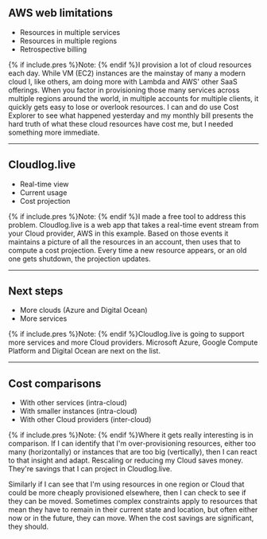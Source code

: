 
## AWS web limitations
* Resources in multiple services
* Resources in multiple regions
* Retrospective billing

{% if include.pres %}Note: {% endif %}I provision a lot of cloud resources each day.
While VM (EC2) instances are the mainstay of many a modern cloud I, like others, am doing more with Lambda and AWS' other SaaS offerings.
When you factor in provisioning those many services across multiple regions around the world, in multiple accounts for multiple clients, it quickly gets easy to lose or overlook resources.
I can and do use Cost Explorer to see what happened yesterday and my monthly bill presents the hard truth of what these cloud resources have cost me, but I needed something more immediate.

---

## Cloudlog.live
* Real-time view
* Current usage
* Cost projection

{% if include.pres %}Note: {% endif %}I made a free tool to address this problem.
Cloudlog.live is a web app that takes a real-time event stream from your Cloud provider, AWS in this example.
Based on those events it maintains a picture of all the resources in an account, then uses that to compute a cost projection.
Every time a new resource appears, or an old one gets shutdown, the projection updates.

---

## Next steps
* More clouds (Azure and Digital Ocean)
* More services

{% if include.pres %}Note: {% endif %}Cloudlog.live is going to support more services and more Cloud providers.
Microsoft Azure, Google Compute Platform and Digital Ocean are next on the list.

---

## Cost comparisons
* With other services (intra-cloud)
* With smaller instances (intra-cloud)
* With other Cloud providers (inter-cloud)

{% if include.pres %}Note: {% endif %}Where it gets really interesting is in comparison.
If I can identify that I'm over-provisioning resources, either too many (horizontally) or instances that are too big (vertically), then I can react to that insight and adapt.
Rescaling or reducing my Cloud saves money.
They're savings that I can project in Cloudlog.live.

Similarly if I can see that I'm using resources in one region or Cloud that could be more cheaply provisioned elsewhere, then I can check to see if they can be moved.
Sometimes complex constraints apply to resources that mean they have to remain in their current state and location, but often either now or in the future, they can move.
When the cost savings are significant, they should.

